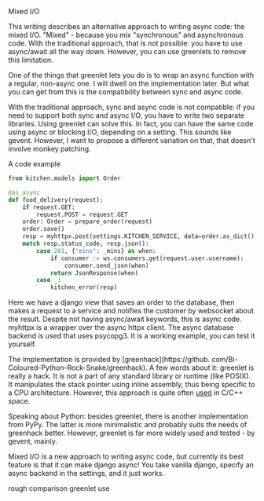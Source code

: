 Mixed I/O

This writing describes an alternative approach to writing async code: the 
mixed I/O. "Mixed" - because you mix "synchronous" and asynchronous 
code. With the traditional approach, that is not possible: you have to use 
async/await all 
the way down. However, you can use greenlets to remove this limitation.

One of the things that greenlet lets you do is to wrap an async function with a 
regular, non-async one. I will dwell on the implementation later. But what 
you can get from this is the compatibility between sync and async code.

With the traditional approach, sync and async code is not compatible: if you
need to support both sync and async I/O, you have to write two separate libraries.
Using greenlet can solve this. In fact, you 
can have the same code using async or blocking I/O, depending on a setting. 
This sounds like gevent. However, I want to propose a different variation on 
that, that doesn't involve monkey patching.

A code example

```python
from kitchen.models import Order

@as_async
def food_delivery(request):
    if request.GET:
        request.POST = request.GET
    order: Order = prepare_order(request)
    order.save()
    resp = myhttpx.post(settings.KITCHEN_SERVICE, data=order.as_dict())
    match resp.status_code, resp.json():
        case 201, {"mins": _mins} as when:
            if consumer := ws.consumers.get(request.user.username):
                consumer.send_json(when)
            return JsonResponse(when)
        case _:
            kitchen_error(resp)
```

Here we have a django view that saves an order to the database, then makes a 
request to a service and notifies the customer by websocket about the result.
Despite not having async/await keywords, this is async code. myhttpx is a 
wrapper over the async httpx client. The async database backend is used that 
uses psycopg3. It 
is a 
working example, you can test it yourself.

The implementation is provided by [greenhack](https://github.
com/Bi-Coloured-Python-Rock-Snake/greenhack). A few words about it: greenlet is really a hack. It is 
not a part of any standard library or runtime (like POSIX). It manipulates the 
stack 
pointer using inline assembly, thus being specific to a CPU architecture.
However, this approach is quite often [used](https://en.wikipedia.org/wiki/Coroutine#C)
in C/C++ space.

Speaking about Python: besides greenlet, there is another implementation 
from PyPy. The latter is more minimalistic and probably suits the needs of 
greenhack better. However, greenlet is far more widely used and tested - by 
gevent, mainly.

Mixed I/O is a new approach to writing async code, but currently its best 
feature is that it can make django async! You take vanilla django, specify 
an async backend in the settings, and it just works.

rough comparison greenlet use